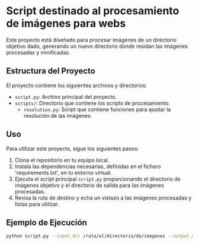 # Script destinado al procesamiento de imágenes para webs

Este proyecto está diseñado para procesar imágenes de un directorio objetivo dado, generando un nuevo directorio donde residan las imágenes procesadas y minificadas.

## Estructura del Proyecto

El proyecto contiene los siguientes archivos y directorios:

- `script.py`: Archivo principal del proyecto.
- `scripts/`: Directorio que contiene los scripts de procesamiento.
  - `resolution.py`: Script que contiene funciones para ajustar la resolución de las imágenes.

## Uso

Para utilizar este proyecto, sigue los siguientes pasos:

1. Clona el repositorio en tu equipo local.
2. Instala las dependencias necesarias, definidas en el fichero 'requirements.txt', en tu entorno virtual.
3. Ejecuta el script principal `script.py` proporcionando el directorio de imágenes objetivo y el directorio de salida para las imágenes procesadas.
4. Revisa la ruta de destino y echa un vistazo a las imágenes procesadas y listas para utilizar.

## Ejemplo de Ejecución

```sh
python script.py --input_dir /ruta/al/directorio/de/imagenes --output_dir /ruta/al/directorio/de/salida
```
